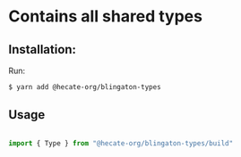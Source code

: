 # Contains all shared types

## Installation:

Run:
```bash
$ yarn add @hecate-org/blingaton-types
```

## Usage

```ts

import { Type } from "@hecate-org/blingaton-types/build"
```
